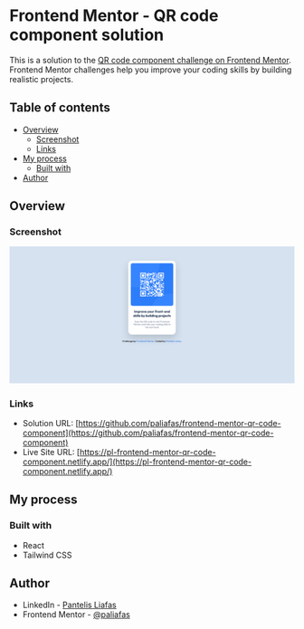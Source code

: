 # Frontend Mentor - QR code component solution

This is a solution to the [QR code component challenge on Frontend Mentor](https://www.frontendmentor.io/challenges/qr-code-component-iux_sIO_H). Frontend Mentor challenges help you improve your coding skills by building realistic projects.

## Table of contents

-   [Overview](#overview)
    -   [Screenshot](#screenshot)
    -   [Links](#links)
-   [My process](#my-process)
    -   [Built with](#built-with)
-   [Author](#author)

## Overview

### Screenshot

![Project Screenshot](./docs/project-screenshot.png)

### Links

-   Solution URL: [https://github.com/paliafas/frontend-mentor-qr-code-component](https://github.com/paliafas/frontend-mentor-qr-code-component)
-   Live Site URL: [https://pl-frontend-mentor-qr-code-component.netlify.app/](https://pl-frontend-mentor-qr-code-component.netlify.app/)

## My process

### Built with

-   React
-   Tailwind CSS

## Author

-   LinkedIn - [Pantelis Liafas](https://www.linkedin.com/in/pantelis-liafas/)
-   Frontend Mentor - [@paliafas](https://www.frontendmentor.io/profile/paliafas)
